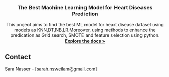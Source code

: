 <br />
<div align="center">
  
  </a>

<h3 align="center">The Best Machine Learning Model for Heart Diseases Prediction</h3>

  <p align="center">
    This project aims to find the best ML model for heart disease dataset using models as KNN,DT,NB,LR.Moreover, using methods to enhance the predication 
    as Grid search, SMOTE and feature selection using python.
    <br />
    <a href="(https://github.com/sara19880)"><strong>Explore the docs »</strong></a>
    <br />
  </p>
</div>


















<!-- CONTACT -->
## Contact

Sara Nasser - [sarah.nsweilam@gmail.com]









